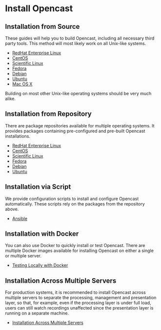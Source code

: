 Install Opencast
================

Installation from Source
------------------------

These guides will help you to build Opencast, including all necessary third party tools. This method will most likely
work on all Unix-like systems.

* [RedHat Enterprise Linux](source-linux.md)
* [CentOS](source-linux.md)
* [Scientific Linux](source-linux.md)
* [Fedora](source-linux.md)
* [Debian](source-linux.md)
* [Ubuntu](source-linux.md)
* [Mac OS X](source-macosx.md)

Building on most other Unix-like operating systems should be very much alike.


Installation from Repository
----------------------------

There are package repositories available for multiple operating systems. It provides packages containing pre-configured and
pre-built Opencast installations.

* [RedHat Enterprise Linux](rpm-rhel-sl-centos.md)
* [CentOS](rpm-rhel-sl-centos.md)
* [Scientific Linux](rpm-rhel-sl-centos.md)
* [Fedora](rpm-fedora.md)
* [Debian](debs.md)
* [Ubuntu](debs.md)


Installation via Script
-----------------------

We provide configuration scripts to install and configure Opencast automatically.  These scripts rely on the
packages from the repository above.

* [Ansible](ansible.md)


Installation with Docker
----------------------------

You can also use Docker to quickly install or test Opencast. There are multiple Docker images available for installing
Opencast on either a single or multiple server.

* [Testing Locally with Docker](docker-local.md)


Installation Across Multiple Servers
------------------------------------

For production systems, it is recommended to install Opencast across multiple servers to separate the processing,
management and presentation layer, so that, for example, even if the processing layer is under full load, users can
still watch recordings unaffected since the presentation layer is running on a separate machine.

* [Installation Across Multiple Servers](multiple-servers.md)
